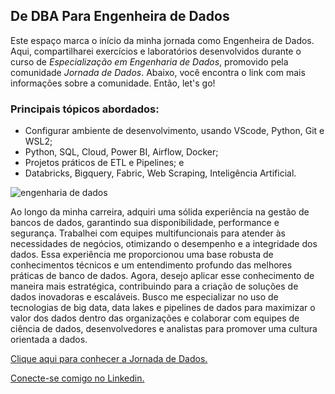 ## De DBA Para Engenheira de Dados
Este espaço marca o início da minha jornada como Engenheira de Dados. Aqui, compartilharei exercícios e laboratórios desenvolvidos durante o curso de *Especialização em Engenharia de Dados*, promovido pela comunidade *Jornada de Dados*. Abaixo, você encontra o link com mais informações sobre a comunidade. Então, let's go!

### Principais tópicos abordados:
- Configurar ambiente de desenvolvimento, usando VScode, Python, Git e WSL2;
- Python, SQL, Cloud, Power BI, Airflow, Docker;
- Projetos práticos de ETL e Pipelines; e
- Databricks, Bigquery, Fabric, Web Scraping, Inteligência Artificial.

![engenharia de dados](https://img-c.udemycdn.com/course/750x422/2371246_90eb_17.jpg)

Ao longo da minha carreira, adquiri uma sólida experiência na gestão de bancos de dados, garantindo sua disponibilidade, performance e segurança. Trabalhei com equipes multifuncionais para atender às necessidades de negócios, otimizando o desempenho e a integridade dos dados.
Essa experiência me proporcionou uma base robusta de conhecimentos técnicos e um entendimento profundo das melhores práticas de banco de dados. Agora, desejo aplicar esse conhecimento de maneira mais estratégica, contribuindo para a criação de soluções de dados inovadoras e escaláveis.
Busco me especializar no uso de tecnologias de big data, data lakes e pipelines de dados para maximizar o valor dos dados dentro das organizações e colaborar com equipes de ciência de dados, desenvolvedores e analistas para promover uma cultura orientada a dados.

[Clique aqui para conhecer a Jornada de Dados.](https://suajornadadedados.com.br/)

[Conecte-se comigo no  Linkedin.](https://www.linkedin.com/in/jessica-souza-dacp-87970217b/)

